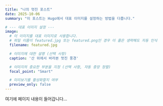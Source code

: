 ```yaml
---
title: "나의 멋진 포스트"
date: 2025-10-06
summary: "이 포스트는 Hugo에서 대표 이미지를 설정하는 방법을 다룹니다."

# --- 대표 이미지 설정 ---
image:
  # 이 이미지를 대표 이미지로 사용합니다.
  # 파일 이름이 featured.jpg 또는 featured.png인 경우 이 줄은 생략해도 자동 인식됩니다.
  filename: featured.jpg

  # 이미지에 대한 설명 (선택 사항)
  caption: '산 위에서 바라본 멋진 풍경'

  # 이미지의 중요한 부분을 지정 (선택 사항, 자동 중앙 정렬)
  focal_point: "Smart"

  # 미리보기를 활성화할지 여부
  preview_only: false
---
```


여기에 페이지 내용이 들어갑니다...